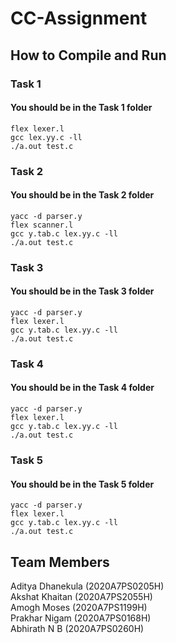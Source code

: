 # CC-Assignment

## How to Compile and Run 

### Task 1 
#### You should be in the Task 1 folder
`flex lexer.l`  
`gcc lex.yy.c -ll`  
`./a.out test.c`

### Task 2
#### You should be in the Task 2 folder
`yacc -d parser.y`  
`flex scanner.l`  
`gcc y.tab.c lex.yy.c -ll`  
`./a.out test.c`

### Task 3
#### You should be in the Task 3 folder
`yacc -d parser.y`  
`flex lexer.l`  
`gcc y.tab.c lex.yy.c -ll`  
`./a.out test.c`

### Task 4
#### You should be in the Task 4 folder
`yacc -d parser.y`  
`flex lexer.l`  
`gcc y.tab.c lex.yy.c -ll`  
`./a.out test.c`

### Task 5
#### You should be in the Task 5 folder
`yacc -d parser.y`  
`flex lexer.l`  
`gcc y.tab.c lex.yy.c -ll`  
`./a.out test.c`


## Team Members
Aditya Dhanekula (2020A7PS0205H)  
Akshat Khaitan (2020A7PS2055H)  
Amogh Moses (2020A7PS1199H)  
Prakhar Nigam (2020A7PS0168H)  
Abhirath N B (2020A7PS0260H)




